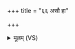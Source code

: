+++
title = "६६ असौ हा"

+++
<details><summary>मूलम् (VS)</summary>

असौ॒ हा इ॒ह ते॒मनः॒ ककु॑त्सलमिव जा॒मयः॑। अ॒भ्ये᳡नं भूम ऊर्णुहि ॥
</details>